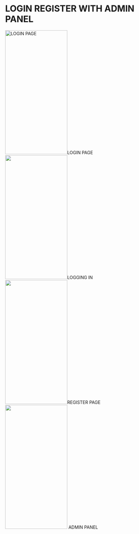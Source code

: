# LOGIN REGISTER WITH ADMIN PANEL 
<div> <div style:"float:left;"><img src="https://user-images.githubusercontent.com/118901793/211683425-274b88ab-8d20-4a49-8852-897704e3d68f.jpg" alt="LOGIN PAGE" width="200" height="400" />LOGIN PAGE</div><div><img src="https://user-images.githubusercontent.com/118901793/211683822-3ac7460c-c815-4093-9e6a-2a055e8dd0c0.jpg" width="200" height="400" />LOGGING IN</div><div><img src="https://user-images.githubusercontent.com/118901793/211683968-8afc5f32-57c1-4f3c-88c7-513727fb5be0.jpg" width="200" height="400" />REGISTER PAGE</div><div style:"float:right;"><img src="https://user-images.githubusercontent.com/118901793/211683964-3f037683-45e1-43ac-93b5-21c7212a2f51.jpg" width="200" height="400" /> ADMIN PANEL</div></div>

